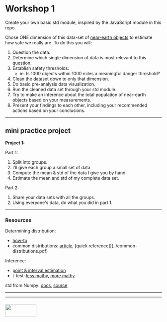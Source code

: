 # Workshop 1

Create your own basic std module, inspired by the JavaScript module in this repo.


Chose ONE dimension of this data-set of [near-earth objects](https://data.nasa.gov/resource/2vr3-k9wn.json) to estimate how safe we really are.  To do this you will:  
1. Question the data.
2. Determine which single dimension of data is most relevant to this question.
3. Establish safety thresholds: 
    * ie. Is 1000 objects within 1000 miles a meaningful danger threshold?
4. Clean the dataset down to only that dimension.
5. Do basic pre-analysis data visualization.
6. Run the cleaned data set through your std module.
7. Try to make an inference about the total population of near-earth objects based on your measurements.
8. Present your findings to each other, including your recommended actions based on your conclusions.

___

## mini practice project

__Project 1:__

Part 1:
1. Split into groups.  
2. I'll give each group a small set of data
3. Compute the mean & std of the data I give you by hand.
4. Estimate the mean and std of my complete data set.

Part 2: 
1. Share your data sets with all the groups.
2. Using everyone's data, do what you did in part 1.


___

### Resources

Determining distribution:
* [how-to](http://statisticsbyjim.com/hypothesis-testing/identify-distribution-data/)
* common distributions: [article](https://www.analyticsvidhya.com/blog/2017/09/6-probability-distributions-data-science/), [quick reference]](../common-distributions.pdf)

Inference:
* [point & interval estimation](https://analyse-it.com/docs/user-guide/101/estimation)
* t-test: [less mathy](http://www.statisticshowto.com/probability-and-statistics/t-test/), [more mathy](http://www.sthda.com/english/wiki/t-test-formula)

std from Numpy: [docs](https://docs.scipy.org/doc/numpy-1.13.0/reference/generated/numpy.std.html), [source](https://github.com/numpy/numpy/blob/v1.13.0/numpy/core/fromnumeric.py#L2912-L3027)

___
___
### <a href="http://elewa.education/blog" target="_blank"><img src="https://user-images.githubusercontent.com/18554853/34921062-506450ae-f97d-11e7-875f-6feeb26ad72d.png" width="100" height="40"/></a>



